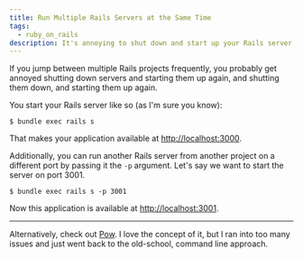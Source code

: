 ```yaml
---
title: Run Multiple Rails Servers at the Same Time
tags:
  - ruby_on_rails
description: It's annoying to shut down and start up your Rails server when jumping between projects. Learn how to run multiple servers at the same time.
---
```


If you jump between multiple Rails projects frequently, you probably get annoyed shutting down servers and starting them up again, and shutting them down, and starting them up again.

You start your Rails server like so (as I'm sure you know):

    $ bundle exec rails s

That makes your application available at [http://localhost:3000](http://localhost:3000).

Additionally, you can run another Rails server from another project on a different port by passing it the `-p` argument. Let's say we want to start the server on port 3001.

    $ bundle exec rails s -p 3001

Now this application is available at [http://localhost:3001](http://localhost:3001).

---

Alternatively, check out [Pow](http://pow.cx). I love the concept of it, but I ran into too many issues and just went back to the old-school, command line approach.
